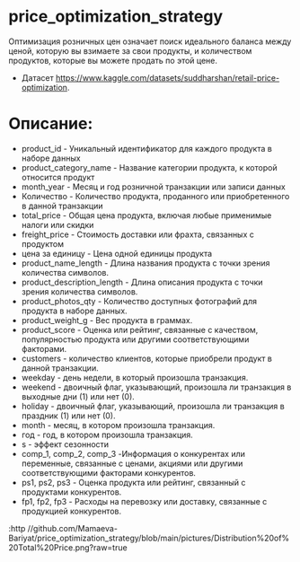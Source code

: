 # price_optimization_strategy
 Оптимизация розничных цен означает поиск идеального баланса между ценой, которую вы взимаете за свои продукты, и количеством продуктов, которые вы можете продать по этой цене.
* Датасет https://www.kaggle.com/datasets/suddharshan/retail-price-optimization.
# Описание:
* product_id  - Уникальный идентификатор для каждого продукта в наборе данных
* product_category_name - Название категории продукта, к которой относится продукт
* month_year - Месяц и год розничной транзакции или записи данных
* Количество - Количество продукта, проданного или приобретенного в данной транзакции
* total_price - Общая цена продукта, включая любые применимые налоги или скидки
* freight_price - Стоимость доставки или фрахта, связанных с продуктом
* цена за единицу - Цена одной единицы продукта
* product_name_length - Длина названия продукта с точки зрения количества символов.
* product_description_length - Длина описания продукта с точки зрения количества символов.
* product_photos_qty - Количество доступных фотографий для продукта в наборе данных.
* product_weight_g - Вес продукта в граммах.
* product_score - Оценка или рейтинг, связанные с качеством, популярностью продукта или другими соответствующими факторами.
* customers - количество клиентов, которые приобрели продукт в данной транзакции.
* weekday - день недели, в который произошла транзакция.
* weekend - двоичный флаг, указывающий, произошла ли транзакция в выходные дни (1) или нет (0).
* holiday - двоичный флаг, указывающий, произошла ли транзакция в праздник (1) или нет (0).
* month - месяц, в котором произошла транзакция.
* год - год, в котором произошла транзакция.
* s - эффект сезонности
* comp_1, comp_2, comp_3 -Информация о конкурентах или переменные, связанные с ценами, акциями или другими соответствующими факторами конкурентов.
* ps1, ps2, ps3 - Оценка продукта или рейтинг, связанный с продуктами конкурентов.
* fp1, fp2, fp3 - Расходы на перевозку или доставку, связанные с продукцией конкурентов.

:http //github.com/Mamaeva-Bariyat/price_optimization_strategy/blob/main/pictures/Distribution%20of%20Total%20Price.png?raw=true
